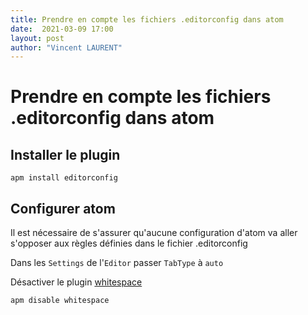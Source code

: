 ```yaml
---
title: Prendre en compte les fichiers .editorconfig dans atom
date:  2021-03-09 17:00
layout: post
author: "Vincent LAURENT"
---
```


# Prendre en compte les fichiers .editorconfig dans atom

## Installer le plugin 

    apm install editorconfig

## Configurer atom

Il est nécessaire de s'assurer qu'aucune configuration d'atom va aller s'opposer aux règles définies dans le fichier .editorconfig

Dans les `Settings` de l'`Editor` passer `TabType` à `auto`

Désactiver le plugin [whitespace](https://atom.io/packages/whitespace)

    apm disable whitespace




